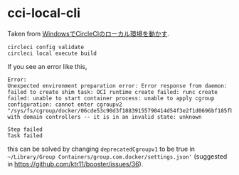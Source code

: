 # cci-local-cli

Taken from [WindowsでCircleCIのローカル環境を動かす](https://ancozerticht.hatenablog.com/entry/2022/08/27/212337).

```
circleci config validate
circleci local execute build
```

If you see an error like this,

```
Error: 
Unexpected environment preparation error: Error response from daemon: failed to create shim task: OCI runtime create failed: runc create failed: unable to start container process: unable to apply cgroup configuration: cannot enter cgroupv2 "/sys/fs/cgroup/docker/06cde53c90d3f18839155790414d54f3e2f1d0696bf185fb9c10f67bb767caf5/0bd643378bd12aa320a826d6c50f9de5d846278e3cdaae91ec70b1e25f51c4c7" with domain controllers -- it is in an invalid state: unknown

Step failed
Task failed
```

this can be solved by changing `deprecatedCgroupv1` to be true in `~/Library/Group Containers/group.com.docker/settings.json'` (suggested in https://github.com/ktr11/booster/issues/36).